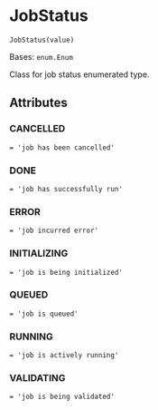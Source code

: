 # JobStatus

<span id="undefined" />

`JobStatus(value)`

Bases: `enum.Enum`

Class for job status enumerated type.

## Attributes

<span id="undefined" />

### CANCELLED

`= 'job has been cancelled'`

<span id="undefined" />

### DONE

`= 'job has successfully run'`

<span id="undefined" />

### ERROR

`= 'job incurred error'`

<span id="undefined" />

### INITIALIZING

`= 'job is being initialized'`

<span id="undefined" />

### QUEUED

`= 'job is queued'`

<span id="undefined" />

### RUNNING

`= 'job is actively running'`

<span id="undefined" />

### VALIDATING

`= 'job is being validated'`
